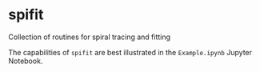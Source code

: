 # spifit
Collection of routines for spiral tracing and fitting

The capabilities of ``spifit`` are best illustrated in the ``Example.ipynb`` Jupyter Notebook.
